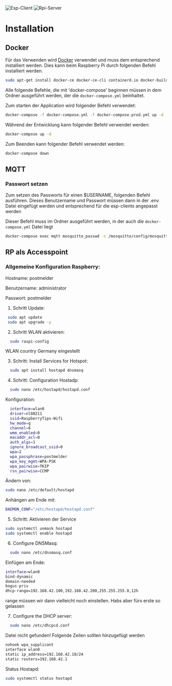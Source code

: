 ![Esp-Client](https://github.com/binsim/postmelder/actions/workflows/PlatformIO.yml/badge.svg)
![Rpi-Server](https://github.com/binsim/postmelder/actions/workflows/Node.yml/badge.svg)

# Installation

## Docker

Für das Verwenden wird [Docker](https://www.docker.com/products/docker-desktop/) verwendet und muss dem entsprechend installiert werden. Dies kann beim Raspberry Pi durch folgenden Befehl installiert werden.

```bash
sudo apt-get install docker-ce docker-ce-cli containerd.io docker-buildx-plugin docker-compose-plugin
```

Alle folgende Befehle, die mit 'docker-compose' beginnen müssen in dem Ordner ausgeführt werden, der die `docker-compose.yml` beinhaltet.

Zum starten der Application wird folgender Befehl verwendet:

```bash
docker-compose -f docker-compose.yml -f docker-compose.prod.yml up -d
```

Während der Entwicklung kann folgender Befehl verwendet werden:

```bash
docker-compose up -d
```

Zum Beenden kann folgender Befehl verwendet werden:

```bash
docker-compose down
```

## MQTT

### Passwort setzen

Zum setzen des Passworts für einen $USERNAME, folgenden Befehl ausführen. Dieses Benutzername und Passwort müssen dann in der .env Datei eingefügt werden und entsprechend für die esp-clients angepasst werden

Dieser Befehl muss im Ordner ausgeführt werden, in der auch die `docker-compose.yml` Datei liegt

```bash
docker-compose exec mqtt mosquitto_passwd -c /mosquitto/config/mosquitto.passwd $USERNAME
```

## RP als Accesspoint

### Allgemeine Konfiguration Raspberry:

Hostname: postmelder

Benutzername: administrator

Passwort: postmelder

1. Schritt Update:
```bash
 sudo apt update
 sudo apt upgrade -y
```

2. Schritt WLAN aktivieren:
```bash
  sudo raspi-config
```
WLAN country Germany eingestellt

3. Schritt: Install Services for Hotspot:
```bash
  sudo apt install hostapd dnsmasq
```

4. Schritt: Configuration Hostadp:
```bash
  sudo nano /etc/hostapd/hostapd.conf
```
Konfiguration:
```bash
  interface=wlan0
  driver=nl80211
  ssid=RaspberryTips-Wifi
  hw_mode=g
  channel=6
  wmm_enabled=0
  macaddr_acl=0
  auth_algs=1
  ignore_broadcast_ssid=0
  wpa=2
  wpa_passphrase=postmelder
  wpa_key_mgmt=WPA-PSK
  wpa_pairwise=TKIP
  rsn_pairwise=CCMP
```
Ändern von:
```bash
sudo nano /etc/default/hostapd
```
Anhängen am Ende mit:
```bash
DAEMON_CONF="/etc/hostapd/hostapd.conf"
```

5. Schritt: Aktivieren der Service
```bash
sudo systemctl unmask hostapd
sudo systemctl enable hostapd
```

6. Configure DNSMasq:
```bash
  sudo nano /etc/dnsmasq.conf
```
Einfügen am Ende:
```bash
interface=wlan0
bind-dynamic
domain-needed
bogus-priv
dhcp-range=192.168.42.100,192.168.42.200,255.255.255.0,12h
```
range müssen wir dann vielleicht noch einstellen. Habs aber fürs erste so gelassen

7. Configure the DHCP server:
```bash
  sudo nano /etc/dhcpcd.conf
```
Datei nicht gefunden! Folgende Zeilen sollten hinzugefügt werden
```bash
nohook wpa_supplicant
interface wlan0
static ip_address=192.168.42.10/24
static routers=192.168.42.1
```

Status Hostapd:
```bash
sudo systemctl status hostapd
```






